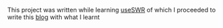 This project was written while learning [useSWR](https://swr.vercel.app/) of which I proceeded to write this [blog](https://medium.com/@alexmuriuki/an-introduction-to-useswr-for-remote-data-fetching-3ba5f496dcee) with what I learnt
